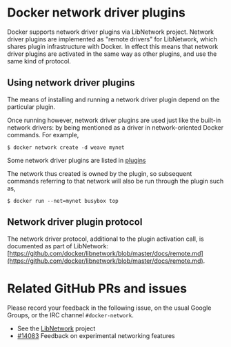 <!--[metadata]>
+++
title = "Docker network driver plugins"
description = "Network drive plugins."
keywords = ["Examples, Usage, plugins, docker, documentation, user guide"]
[menu.main]
parent = "mn_extend"
weight=-1
+++
<![end-metadata]-->

# Docker network driver plugins

Docker supports network driver plugins via LibNetwork project. Network driver
plugins are implemented as "remote drivers" for LibNetwork, which shares plugin
infrastructure with Docker. In effect this means that network driver plugins are
activated in the same way as other plugins, and use the same kind of protocol.

## Using network driver plugins

The means of installing and running a network driver plugin depend on the
particular plugin.

Once running however, network driver plugins are used just like the built-in
network drivers: by being mentioned as a driver in network-oriented Docker
commands. For example,

    $ docker network create -d weave mynet

Some network driver plugins are listed in [plugins](plugins.md)

The network thus created is owned by the plugin, so subsequent commands
referring to that network will also be run through the plugin such as,

    $ docker run --net=mynet busybox top

## Network driver plugin protocol

The network driver protocol, additional to the plugin activation call, is
documented as part of LibNetwork:
[https://github.com/docker/libnetwork/blob/master/docs/remote.md](https://github.com/docker/libnetwork/blob/master/docs/remote.md).

# Related GitHub PRs and issues

Please record your feedback in the following issue, on the usual
Google Groups, or the IRC channel `#docker-network`.

-  See the [LibNetwork](https://github.com/docker/libnetwork) project
 - [#14083](https://github.com/docker/docker/issues/14083) Feedback on
   experimental networking features
